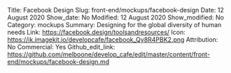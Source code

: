Title: Facebook Design
Slug: front-end/mockups/facebook-design
Date: 12 August 2020
Show_date: No
Modified: 12 August 2020
Show_modified: No
Category: mockups
Summary: Designing for the global diversity of human needs
Link: https://facebook.design/toolsandresources/
Icon: https://ik.imagekit.io/developcafe/facebook_Qy8R4PBK2.png
Attribution: No
Commercial: Yes
Github_edit_link: https://github.com/melboone/develop_cafe/edit/master/content/front-end/mockups/facebook-design.md